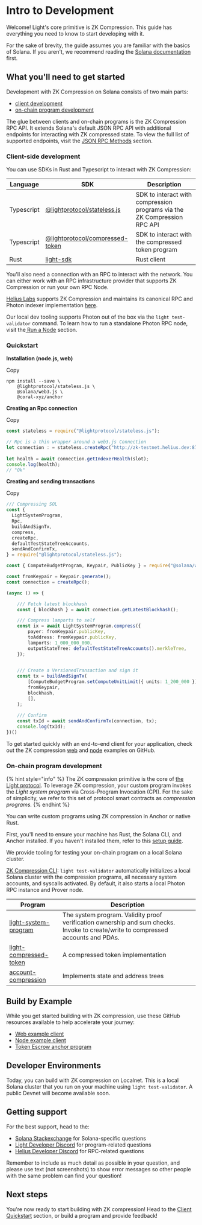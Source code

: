 # Intro to Development

Welcome! Light's core primitive is ZK Compression. This guide has everything you need to know to start developing with it.

For the sake of brevity, the guide assumes you are familiar with the basics of Solana. If you aren't, we recommend reading the [Solana documentation](https://solana.com/docs/intro/dev) first.

## What you'll need to get started <a href="#what-youll-need-to-get-started" id="what-youll-need-to-get-started"></a>

Development with ZK Compression on Solana consists of two main parts:

* [client development](intro-to-development.md#client-side-development)
* [on-chain program development](intro-to-development.md#on-chain-program-development)

The glue between clients and on-chain programs is the ZK Compression RPC API. It extends Solana's default JSON RPC API with additional endpoints for interacting with ZK compressed state. To view the full list of supported endpoints, visit the [JSON RPC Methods](json-rpc-methods.md) section.

### Client-side development <a href="#client-side-development" id="client-side-development"></a>

You can use SDKs in Rust and Typescript to interact with ZK Compression:

| Language   | SDK                                                                                                              | Description                                                              |
| ---------- | ---------------------------------------------------------------------------------------------------------------- | ------------------------------------------------------------------------ |
| Typescript | [@lightprotocol/stateless.js](https://github.com/Lightprotocol/light-protocol/tree/main/js/stateless.js)         | SDK to interact with compression programs via the ZK Compression RPC API |
| Typescript | [@lightprotocol/compressed-token](https://github.com/Lightprotocol/light-protocol/tree/main/js/compressed-token) | SDK to interact with the compressed token program                        |
| Rust       | [light-sdk](https://github.com/Lightprotocol/light-protocol/tree/main/programs/compressed-pda/src/sdk)           | Rust client                                                              |

You'll also need a connection with an RPC to interact with the network. You can either work with an RPC infrastructure provider that supports ZK Compression or run your own RPC Node.

[Helius Labs](https://github.com/helius-labs) supports ZK Compression and maintains its canonical RPC and Photon indexer implementation [here](https://github.com/helius-labs/photon).

Our local dev tooling supports Photon out of the box via the `light test-validator` command. To learn how to run a standalone Photon RPC node, visit the[ Run a Node](../node-operators/node-operator-guide/run-a-node.md#photon-rpc-node-1) section.

### Quickstart <a href="#quickstart" id="quickstart"></a>

**Installation (node.js, web)**

Copy

```
npm install --save \
    @lightprotocol/stateless.js \
    @solana/web3.js \
    @coral-xyz/anchor
```

**Creating an Rpc connection**

Copy

```typescript
const stateless = require("@lightprotocol/stateless.js");

// Rpc is a thin wrapper around a web3.js Connection
let connection : = stateless.createRpc("http://zk-testnet.helius.dev:8784");
 
let health = await connection.getIndexerHealth(slot);
console.log(health);
// "Ok"
```

**Creating and sending transactions**

Copy

```typescript
/// Compressing SOL
const {
  LightSystemProgram,
  Rpc,
  buildAndSignTx,
  compress,
  createRpc,
  defaultTestStateTreeAccounts,
  sendAndConfirmTx,
} = require("@lightprotocol/stateless.js");

const { ComputeBudgetProgram, Keypair, PublicKey } = require("@solana/web3.js");

const fromKeypair = Keypair.generate();
const connection = createRpc();

(async () => {

    /// Fetch latest blockhash
    const { blockhash } = await connection.getLatestBlockhash();

    /// Compress lamports to self
    const ix = await LightSystemProgram.compress({
        payer: fromKeypair.publicKey,
        toAddress: fromKeypair.publicKey,
        lamports: 1_000_000_000,
        outputStateTree: defaultTestStateTreeAccounts().merkleTree, 
    });

    
    /// Create a VersionedTransaction and sign it
    const tx = buildAndSignTx(
        [ComputeBudgetProgram.setComputeUnitLimit({ units: 1_200_000 }), ix],
        fromKeypair,
        blockhash,
        [],
    );
    
    /// Confirm 
    const txId = await sendAndConfirmTx(connection, tx);
    console.log(txId);
})()
```

To get started quickly with an end-to-end client for your application, check out the ZK compression [web](https://github.com/Lightprotocol/example-web-client) and [node](https://github.com/Lightprotocol/example-nodejs-client) examples on GitHub.

### On-chain program development <a href="#on-chain-program-development" id="on-chain-program-development"></a>

{% hint style="info" %}
The ZK compression primitive is the core of [the Light protocol](https://github.com/Lightprotocol). To leverage ZK compression, your custom program invokes the _Light system program_ via Cross-Program Invocation (CPI). For the sake of simplicity, we refer to this set of protocol smart contracts as _compression programs._
{% endhint %}

You can write custom programs using ZK compression in Anchor or native Rust.

First, you'll need to ensure your machine has Rust, the Solana CLI, and Anchor installed. If you haven't installed them, refer to this [setup guide](https://solana.com/developers/guides/getstarted/setup-local-development).

We provide tooling for testing your on-chain program on a local Solana cluster.

[ZK Compression CLI](https://github.com/Lightprotocol/light-protocol/blob/main/cli/README.md): `light test-validator` automatically initializes a local Solana cluster with the compression programs, all necessary system accounts, and syscalls activated. By default, it also starts a local Photon RPC instance and Prover node.

| Program                                                                                                       | Description                                                                                                                       |
| ------------------------------------------------------------------------------------------------------------- | --------------------------------------------------------------------------------------------------------------------------------- |
| [light-system-program](https://github.com/Lightprotocol/light-protocol/tree/main/programs/system)             | The system program. Validity proof verification ownership and sum checks. Invoke to create/write to compressed accounts and PDAs. |
| [light-compressed-token](https://crates.io/crates/light-compressed-token)                                     | A compressed token implementation                                                                                                 |
| [account-compression](https://github.com/Lightprotocol/light-protocol/tree/main/programs/account-compression) | Implements state and address trees                                                                                                |

## Build by Example <a href="#build-by-example" id="build-by-example"></a>

While you get started building with ZK compression, use these GitHub resources available to help accelerate your journey:

* [Web example client](https://github.com/Lightprotocol/example-web-client)
* [Node example client](https://github.com/Lightprotocol/example-nodejs-client)
* [Token Escrow anchor program](https://github.com/Lightprotocol/light-protocol/tree/main/examples/token-escrow)

## Developer Environments <a href="#developer-environments" id="developer-environments"></a>

Today, you can build with ZK compression on Localnet. This is a local Solana cluster that you run on your machine using `light test-validator`. A public Devnet will become available soon.

## Getting support <a href="#getting-support" id="getting-support"></a>

For the best support, head to the:

* [Solana Stackexchange](https://solana.stackexchange.com/) for Solana-specific questions
* [Light Developer Discord](https://discord.gg/CYvjBgzRFP) for program-related questions
* [Helius Developer Discord](https://discord.gg/Uzzf6a7zKr) for RPC-related questions

Remember to include as much detail as possible in your question, and please use text (not screenshots) to show error messages so other people with the same problem can find your question!

## Next steps <a href="#next-steps" id="next-steps"></a>

You're now ready to start building with ZK compression! Head to the [Client Quickstart](../developers/typescript-client.md) section, or build a program and provide feedback!
